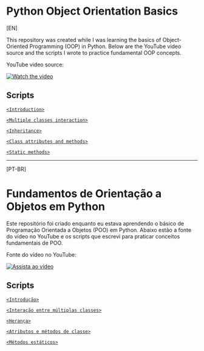 # Python Object Orientation Basics

[EN]

This repository was created while I was learning the basics of Object-Oriented Programming (OOP) in Python. Below are the YouTube video source and the scripts I wrote to practice fundamental OOP concepts.

YouTube video source:

[![Watch the video](https://i3.ytimg.com/vi/JeznW_7DlB0/maxresdefault.jpg)](https://www.youtube.com/watch?v=JeznW_7DlB0)

## Scripts

<a href="https://github.com/ThomeGiovana/estudosPessoais/blob/main/Python/1introductionOO.py">```<Introduction>```</a>

<a href="https://github.com/ThomeGiovana/estudosPessoais/blob/main/Python/2multipleClassesInteractionOO.py">```<Multiple classes interaction>```</a>

<a href="https://github.com/ThomeGiovana/estudosPessoais/blob/main/Python/3inheritanceOO.py">```<Inheritance>```</a>

<a href="https://github.com/ThomeGiovana/estudosPessoais/blob/main/Python/4classAtributesMethodsOO.py">```<Class attributes and methods>```</a>

<a href="https://github.com/ThomeGiovana/estudosPessoais/blob/main/Python/5staticMethodsOO.py">```<Static methods>```</a>

---

[PT-BR]

# Fundamentos de Orientação a Objetos em Python

Este repositório foi criado enquanto eu estava aprendendo o básico de Programação Orientada a Objetos (POO) em Python. Abaixo estão a fonte do vídeo no YouTube e os scripts que escrevi para praticar conceitos fundamentais de POO.

Fonte do vídeo no YouTube:

[![Assista ao vídeo](https://i3.ytimg.com/vi/JeznW_7DlB0/maxresdefault.jpg)](https://www.youtube.com/watch?v=JeznW_7DlB0)

## Scripts

<a href="https://github.com/ThomeGiovana/estudosPessoais/blob/main/Python/1introductionOO.py">```<Introdução>```</a>

<a href="https://github.com/ThomeGiovana/estudosPessoais/blob/main/Python/2multipleClassesInteractionOO.py">```<Interação entre múltiplas classes>```</a>

<a href="https://github.com/ThomeGiovana/estudosPessoais/blob/main/Python/3inheritanceOO.py">```<Herança>```</a>

<a href="https://github.com/ThomeGiovana/estudosPessoais/blob/main/Python/4classAtributesMethodsOO.py">```<Atributos e métodos de classe>```</a>

<a href="https://github.com/ThomeGiovana/estudosPessoais/blob/main/Python/5staticMethodsOO.py">```<Métodos estáticos>```</a>
